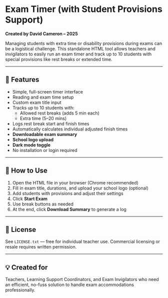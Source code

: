 # Exam Timer (with Student Provisions Support)

**Created by David Cameron – 2025**

Managing students with extra time or disability provisions during exams can be a logistical challenge. This standalone HTML tool allows teachers and invigilators to easily run an exam timer and track up to 10 students with special provisions like rest breaks or extended time.

---

## 🧭 Features

- Simple, full-screen timer interface
- Reading and exam time setup
- Custom exam title input
- Tracks up to 10 students with:
  - Allowed rest breaks (adds 5 min each)
  - Extra time (5–20 mins)
- Logs rest break start and finish times
- Automatically calculates individual adjusted finish times
- **Downloadable exam summary**
- **School logo upload**
- **Dark mode toggle**
- No installation or login required

---

## 🚀 How to Use

1. Open the HTML file in your browser (Chrome recommended)
2. Fill in exam title, durations, and upload your school logo (optional)
3. Add students with provisions and adjust their settings
4. Click **Start Exam**
5. Use break buttons as needed
6. At the end, click **Download Summary** to generate a log

---

## 📄 License

See `LICENSE.txt` — free for individual teacher use. Commercial licensing or resale requires written permission.

---

## 💡 Created for

Teachers, Learning Support Coordinators, and Exam Invigilators who need an efficient, no-fuss solution to handle exam accommodations professionally.
